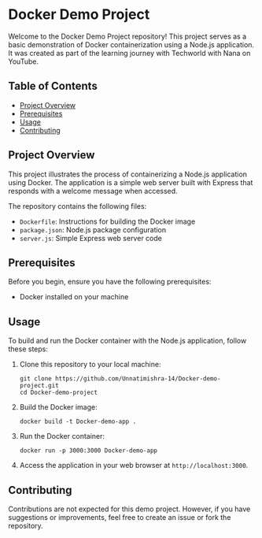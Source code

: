 # Docker Demo Project 

Welcome to the Docker Demo Project repository! This project serves as a basic demonstration of Docker containerization using a Node.js application. It was created as part of the learning journey with Techworld with Nana on YouTube.

## Table of Contents

- [Project Overview](#project-overview)
- [Prerequisites](#prerequisites)
- [Usage](#usage)
- [Contributing](#contributing)


## Project Overview

This project illustrates the process of containerizing a Node.js application using Docker. The application is a simple web server built with Express that responds with a welcome message when accessed.

The repository contains the following files:
- `Dockerfile`: Instructions for building the Docker image
- `package.json`: Node.js package configuration
- `server.js`: Simple Express web server code

## Prerequisites

Before you begin, ensure you have the following prerequisites:
- Docker installed on your machine

## Usage

To build and run the Docker container with the Node.js application, follow these steps:

1. Clone this repository to your local machine:

   ```
   git clone https://github.com/Unnatimishra-14/Docker-demo-project.git
   cd Docker-demo-project
   ```

2. Build the Docker image:

   ```
   docker build -t Docker-demo-app .
   ```

3. Run the Docker container:

   ```
   docker run -p 3000:3000 Docker-demo-app
   ```

4. Access the application in your web browser at `http://localhost:3000`.

## Contributing

Contributions are not expected for this demo project. However, if you have suggestions or improvements, feel free to create an issue or fork the repository.




